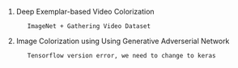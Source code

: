 1. Deep Exemplar-based Video Colorization 

          ImageNet + Gathering Video Dataset

2. Image Colorization using Using Generative Adverserial Network

          Tensorflow version error, we need to change to keras

